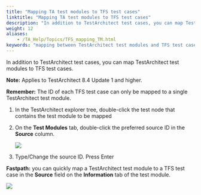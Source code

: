 ```yaml
--- 
title: "Mapping TA test modules to TFS test cases"
linktitle: "Mapping TA test modules to TFS test cases"
description: "In addition to TestArchitect test cases, you can map TestArchitect test modules to TFS test cases."
weight: 12
aliases: 
    - /TA_Help/Topics/TFS_mapping_TM.html
keywords: "mapping between TestArchitect test modules and TFS test cases, map TA test modules to TFS test cases"
---
```


In addition to TestArchitect test cases, you can map TestArchitect test modules to TFS test cases.

**Note:** Applies to TestArchitect 8.4 Update 1 and higher.

**Remember:** The ID of each TFS test case can only be mapped to a single TestArchitect test module.

1.  In the TestArchitect explorer tree, double-click the test node that contains the test module to be mapped

2.  On the **Test Modules** tab, double-click the preferred source ID in the **Source** column.

    ![](/images/TA_Help/Images/TFS_map_TM_listview.png)

3.  Type/Change the source ID. Press Enter


**Fastpath:** you can quickly map a TestArchitect test module to a TFS test case in the **Source** field on the **Information** tab of the test module.

![](/images/TA_Help/Images/TFS_map_TM_information_tab.png)




